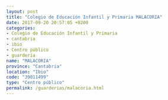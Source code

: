 ```yaml
---
layout: post
title: "Colegio de Educación Infantil y Primaria MALACORIA"
date: 2017-09-20 20:57:05 +0200
categories:
- Colegio de Educación Infantil y Primaria
- cantabria
- ibio
- Centro público
- guarderia
name: "MALACORIA"
province: "Cantabria"
location: "Ibio"
code: "39011499"
type: "Centro público"
permalink: /guarderias/malacoria.html
---
```

